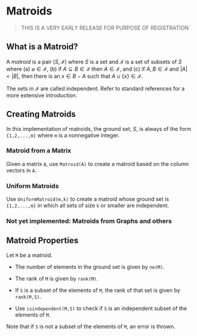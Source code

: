 # Matroids

> THIS IS A VERY EARLY RELEASE FOR PURPOSE OF REGISTRATION

## What is a Matroid?
A *matroid* is a pair $(S,\mathcal{I})$ where $S$ is a set and $\mathcal{I}$ is a set
of subsets of $S$ where
(a) $\varnothing \in \mathcal{I}$,
(b) if $A \subseteq B \in \mathcal{I}$ then $A \in \mathcal{I}$, and
(c) if $A,B \in \mathcal{I}$ and $|A| < |B|$, then there is an $x \in B - A$ such that $A \cup\{x\} \in \mathcal{I}$. 

The sets in $\mathcal{I}$ are called independent. Refer to standard references for 
a more extensive introduction.

## Creating Matroids

In this implementation of matroids, the ground set, $S$, is always of the form `{1,2,...,m}` where `m` is a nonnegative integer.  

### Matroid from a Matrix

Given a matrix `A`, use `Matroid(A)` to create a matroid based on the column vectors in `A`.

### Uniform Matroids

Use `UniformMatroid(m,k)` to create a matroid whose ground set is `{1,2,...,m}` in which all sets of size `k` or smaller are independent. 

### Not yet implemented: Matroids from Graphs and others

## Matroid Properties

Let `M` be a matroid. 

* The number of elements in the ground set is given by `ne(M)`. 

* The rank of `M` is given by `rank(M)`.

* If `S` is a subset of the elements of `M`, the rank of that set is given by `rank(M,S)`.

* Use `isindependent(M,S)` to check if `S` is an independent subset of the elements of `M`. 

Note that if `S` is not a subset of the elements of `M`, an error is thrown. 